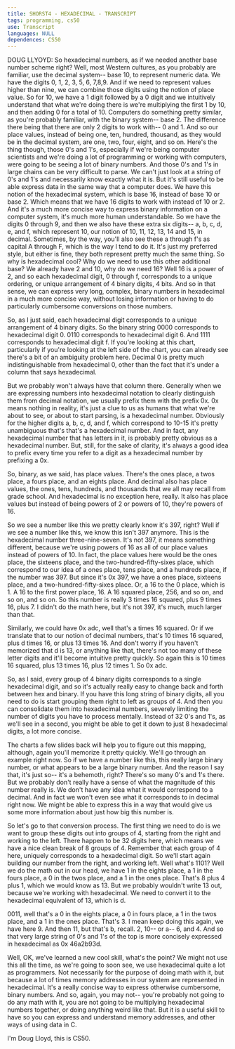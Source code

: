 ```yaml
---
title: SHORST4 - HEXADECIMAL - TRANSCRIPT
tags: programming, cs50
use: Transcript
languages: NULL
dependences: CS50
---
```


DOUG LLYOYD: So hexadecimal numbers, as if we needed another base number scheme right? Well, most Western cultures, as you probably are familiar, use the decimal system-- base 10, to represent numeric data. We have the digits 0, 1, 2, 3, 5, 6, 7,8,9. And if we need to represent values higher than nine, we can combine those digits using the notion of place value. So for 10, we have a 1 digit followed by a 0 digit and we intuitively understand that what we're doing there is we're multiplying the first 1 by 10, and then adding 0 for a total of 10. Computers do something pretty similar, as you're probably familiar, with the binary system-- base 2. The difference there being that there are only 2 digits to work with-- 0 and 1. And so our place values, instead of being one, ten, hundred, thousand, as they would be in the decimal system, are one, two, four, eight, and so on. Here's the thing though, those 0's and 1's, especially if we're being computer scientists and we're doing a lot of programming or working with computers, were going to be seeing a lot of binary numbers. And those 0's and 1's in large chains can be very difficult to parse. We can't just look at a string of 0's and 1's and necessarily know exactly what it is. But it's still useful to be able express data in the same way that a computer does. We have this notion of the hexadecimal system, which is base 16, instead of base 10 or base 2. Which means that we have 16 digits to work with instead of 10 or 2. And it's a much more concise way to express binary information on a computer system, it's much more human understandable. So we have the digits 0 through 9, and then we also have these extra six digits-- a, b, c, d, e, and f, which represent 10, our notion of 10, 11, 12, 13, 14 and 15, in decimal. Sometimes, by the way, you'll also see these a through f's as capital A through F, which is the way I tend to do it. It's just my preferred style, but either is fine, they both represent pretty much the same thing. So why is hexadecimal cool? Why do we need to use this other additional base? We already have 2 and 10, why do we need 16? Well 16 is a power of 2, and so each hexadecimal digit, 0 through f, corresponds to a unique ordering, or unique arrangement of 4 binary digits, 4 bits. And so in that sense, we can express very long, complex, binary numbers in hexadecimal in a much more concise way, without losing information or having to do particularly cumbersome conversions on those numbers. 

So, as I just said, each hexadecimal digit corresponds to a unique arrangement of 4 binary digits. So the binary string 0000 corresponds to hexadecimal digit 0. 0110 corresponds to hexadecimal digit 6. And 1111 corresponds to hexadecimal digit f. If you're looking at this chart, particularly if you're looking at the left side of the chart, you can already see there's a bit of an ambiguity problem here. Decimal 0 is pretty much indistinguishable from hexadecimal 0, other than the fact that it's under a column that says hexadecimal. 

But we probably won't always have that column there. Generally when we are expressing numbers into hexadecimal notation to clearly distinguish them from decimal notation, we usually prefix them with the prefix 0x. 0x means nothing in reality, it's just a clue to us as humans that what we're about to see, or about to start parsing, is a hexadecimal number. Obviously for the higher digits a, b, c, d, and f, which correspond to 10-15 it's pretty unambiguous that's that's a hexadecimal number. And in fact, any hexadecimal number that has letters in it, is probably pretty obvious as a hexadecimal number. But, still, for the sake of clarity, it's always a good idea to prefix every time you refer to a digit as a hexadecimal number by prefixing a 0x. 

So, binary, as we said, has place values. There's the ones place, a twos place, a fours place, and an eights place. And decimal also has place values, the ones, tens, hundreds, and thousands that we all may recall from grade school. And hexadecimal is no exception here, really. It also has place values but instead of being powers of 2 or powers of 10, they're powers of 16. 

So we see a number like this we pretty clearly know it's 397, right? Well if we see a number like this, we know this isn't 397 anymore. This is the hexadecimal number three-nine-seven. It's not 397, it means something different, because we're using powers of 16 as all of our place values instead of powers of 10. In fact, the place values here would be the ones place, the sixteens place, and the two-hundred-fifty-sixes place, which correspond to our idea of a ones place, tens place, and a hundreds place, if the number was 397. But since it's 0x 397, we have a ones place, sixteens place, and a two-hundred-fifty-sixes place. Or, a 16 to the 0 place, which is 1. A 16 to the first power place, 16. A 16 squared place, 256, and so on, and so on, and so on. So this number is really 3 times 16 squared, plus 9 times 16, plus 7. I didn't do the math here, but it's not 397, it's much, much larger than that. 

Similarly, we could have 0x adc, well that's a times 16 squared. Or if we translate that to our notion of decimal numbers, that's 10 times 16 squared, plus d times 16, or plus 13 times 16. And don't worry if you haven't memorized that d is 13, or anything like that, there's not too many of these letter digits and it'll become intuitive pretty quickly. So again this is 10 times 16 squared, plus 13 times 16, plus 12 times 1. So 0x adc. 

So, as I said, every group of 4 binary digits corresponds to a single hexadecimal digit, and so it's actually really easy to change back and forth between hex and binary. If you have this long string of binary digits, all you need to do is start grouping them right to left as groups of 4. And then you can consolidate them into hexadecimal numbers, severely limiting the number of digits you have to process mentally. Instead of 32 0's and 1's, as we'll see in a second, you might be able to get it down to just 8 hexadecimal digits, a lot more concise. 

The charts a few slides back will help you to figure out this mapping, although, again you'll memorize it pretty quickly. We'll go through an example right now. So if we have a number like this, this really large binary number, or what appears to be a large binary number. And the reason I say that, it's just so-- it's a behemoth, right? There's so many 0's and 1's there. But we probably don't really have a sense of what the magnitude of this number really is. We don't have any idea what it would correspond to a decimal. And in fact we won't even see what it corresponds to in decimal right now. We might be able to express this in a way that would give us some more information about just how big this number is. 

So let's go to that conversion process. The first thing we need to do is we want to group these digits out into groups of 4, starting from the right and working to the left. There happen to be 32 digits here, which means we have a nice clean break of 8 groups of 4. Remember that each group of 4 here, uniquely corresponds to a hexadecimal digit. So we'll start again building our number from the right, and working left. Well what's 1101? Well we do the math out in our head, we have 1 in the eights place, a 1 in the fours place, a 0 in the twos place, and a 1 in the ones place. That's 8 plus 4 plus 1, which we would know as 13. But we probably wouldn't write 13 out, because we're working with hexadecimal. We need to convert it to the hexadecimal equivalent of 13, which is d. 

0011, well that's a 0 in the eights place, a 0 in fours place, a 1 in the twos place, and a 1 in the ones place. That's 3. I mean keep doing this again, we have here 9. And then 11, but that's b, recall. 2, 10-- or a-- 6, and 4. And so that very large string of 0's and 1's of the top is more concisely expressed in hexadecimal as 0x 46a2b93d. 

Well, OK, we've learned a new cool skill, what's the point? We might not use this all the time, as we're going to soon see, we use hexadecimal quite a lot as programmers. Not necessarily for the purpose of doing math with it, but because a lot of times memory addresses in our system are represented in hexadecimal. It's a really concise way to express otherwise cumbersome, binary numbers. And so, again, you may not-- you're probably not going to do any math with it, you are not going to be multiplying hexadecimal numbers together, or doing anything weird like that. But it is a useful skill to have so you can express and understand memory addresses, and other ways of using data in C. 

I'm Doug Lloyd, this is CS50. 